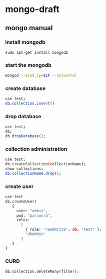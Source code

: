 # mongo-draft

## mongo manual

### install mongodb

```
sudo apt-get install mongodb
```

### start the mongodb

```bash
mongod --bind_ip=$IP --nojournal
```
### create database

```bash
use test;
db.collection.insert()
```
### drop database

```bash
use test;
db;
db.dropDatabase();
```

### collection administration

```bash
use test;
db.createCollection(collectionName);
show collections;
db.collectionName.drop();
```

### create user

```bash
use test
db.createUser(
   {
     user: "admin",
     pwd: "password",
     roles:
       [
         { role: "readWrite", db: "test" },
         "dbAdmin"
       ]
   }
)
```

### CURD

```
db.collection.deleteMany(filter);
```

